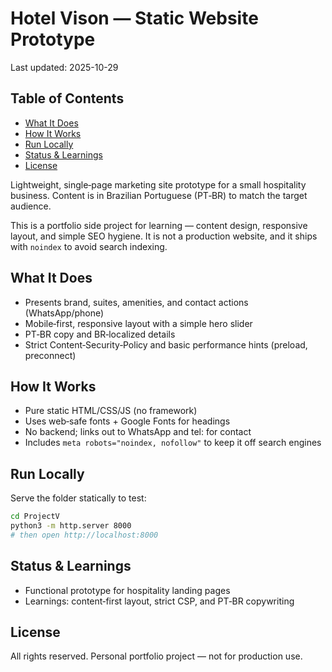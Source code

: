 # Hotel Vison — Static Website Prototype

Last updated: 2025-10-29

## Table of Contents

<!-- TOC start -->
- [What It Does](#what-it-does)
- [How It Works](#how-it-works)
- [Run Locally](#run-locally)
- [Status & Learnings](#status-learnings)
- [License](#license)
<!-- TOC end -->

Lightweight, single‑page marketing site prototype for a small hospitality business. Content is in Brazilian Portuguese (PT‑BR) to match the target audience.

This is a portfolio side project for learning — content design, responsive layout, and simple SEO hygiene. It is not a production website, and it ships with `noindex` to avoid search indexing.

## What It Does
- Presents brand, suites, amenities, and contact actions (WhatsApp/phone)
- Mobile‑first, responsive layout with a simple hero slider
- PT‑BR copy and BR‑localized details
- Strict Content‑Security‑Policy and basic performance hints (preload, preconnect)

## How It Works
- Pure static HTML/CSS/JS (no framework)
- Uses web‑safe fonts + Google Fonts for headings
- No backend; links out to WhatsApp and tel: for contact
- Includes `meta robots="noindex, nofollow"` to keep it off search engines

## Run Locally
Serve the folder statically to test:

```bash
cd ProjectV
python3 -m http.server 8000
# then open http://localhost:8000
```

## Status & Learnings
- Functional prototype for hospitality landing pages
- Learnings: content‑first layout, strict CSP, and PT‑BR copywriting

## License
All rights reserved. Personal portfolio project — not for production use.
